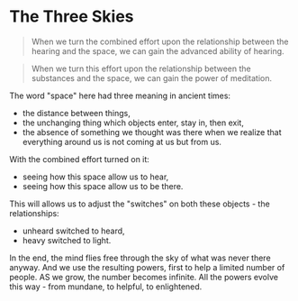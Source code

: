 # The Three Skies

> When we turn the combined effort upon the relationship between the hearing and the space, we can gain the advanced ability of hearing.

> When we turn this effort upon the relationship between the substances and the space, we can gain the power of meditation.

The word "space" here had three meaning in ancient times:
- the distance between things,
- the unchanging thing which objects enter, stay in, then exit,
- the absence of something we thought was there when we realize that everything around us is not coming at us but from us.

With the combined effort turned on it:
- seeing how this space allow us to hear,
- seeing how this space allow us to be there.

This will allows us to adjust the "switches" on both these objects - the relationships:
- unheard switched to heard,
- heavy switched to light.

In the end, the mind flies free through the sky of what was never there anyway. And we use the resulting powers, first to help a limited number of people. AS we grow, the number becomes infinite. All the powers evolve this way - from mundane, to helpful, to enlightened.
